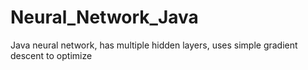 # Neural_Network_Java
Java neural network, has multiple hidden layers, uses simple gradient descent to optimize
